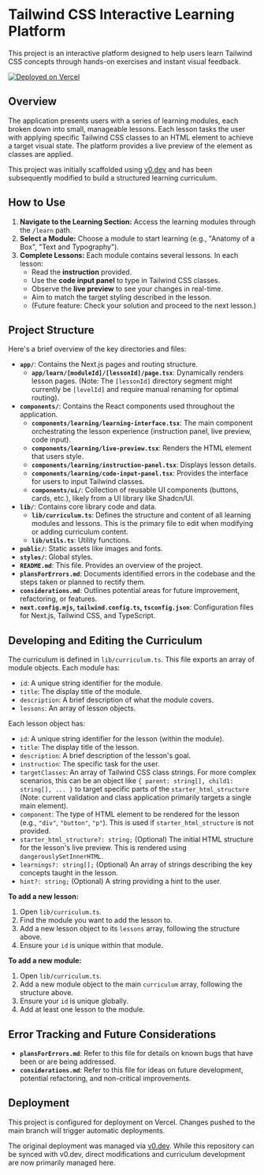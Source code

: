 # Tailwind CSS Interactive Learning Platform

This project is an interactive platform designed to help users learn Tailwind CSS concepts through hands-on exercises and instant visual feedback.

[![Deployed on Vercel](https://img.shields.io/badge/Deployed%20on-Vercel-black?style=for-the-badge&logo=vercel)](https://vercel.com/fasios-projects/v0-corewind-ui-design)

## Overview

The application presents users with a series of learning modules, each broken down into small, manageable lessons. Each lesson tasks the user with applying specific Tailwind CSS classes to an HTML element to achieve a target visual state. The platform provides a live preview of the element as classes are applied.

This project was initially scaffolded using [v0.dev](https://v0.dev) and has been subsequently modified to build a structured learning curriculum.

## How to Use

1.  **Navigate to the Learning Section:** Access the learning modules through the `/learn` path.
2.  **Select a Module:** Choose a module to start learning (e.g., "Anatomy of a Box", "Text and Typography").
3.  **Complete Lessons:** Each module contains several lessons. In each lesson:
    *   Read the **instruction** provided.
    *   Use the **code input panel** to type in Tailwind CSS classes.
    *   Observe the **live preview** to see your changes in real-time.
    *   Aim to match the target styling described in the lesson.
    *   (Future feature: Check your solution and proceed to the next lesson.)

## Project Structure

Here's a brief overview of the key directories and files:

*   **`app/`**: Contains the Next.js pages and routing structure.
    *   **`app/learn/[moduleId]/[lessonId]/page.tsx`**: Dynamically renders lesson pages. (Note: The `[lessonId]` directory segment might currently be `[levelId]` and require manual renaming for optimal routing).
*   **`components/`**: Contains the React components used throughout the application.
    *   **`components/learning/learning-interface.tsx`**: The main component orchestrating the lesson experience (instruction panel, live preview, code input).
    *   **`components/learning/live-preview.tsx`**: Renders the HTML element that users style.
    *   **`components/learning/instruction-panel.tsx`**: Displays lesson details.
    *   **`components/learning/code-input-panel.tsx`**: Provides the interface for users to input Tailwind classes.
    *   **`components/ui/`**: Collection of reusable UI components (buttons, cards, etc.), likely from a UI library like Shadcn/UI.
*   **`lib/`**: Contains core library code and data.
    *   **`lib/curriculum.ts`**: Defines the structure and content of all learning modules and lessons. This is the primary file to edit when modifying or adding curriculum content.
    *   **`lib/utils.ts`**: Utility functions.
*   **`public/`**: Static assets like images and fonts.
*   **`styles/`**: Global styles.
*   **`README.md`**: This file. Provides an overview of the project.
*   **`plansForErrors.md`**: Documents identified errors in the codebase and the steps taken or planned to rectify them.
*   **`considerations.md`**: Outlines potential areas for future improvement, refactoring, or features.
*   **`next.config.mjs`, `tailwind.config.ts`, `tsconfig.json`**: Configuration files for Next.js, Tailwind CSS, and TypeScript.

## Developing and Editing the Curriculum

The curriculum is defined in `lib/curriculum.ts`. This file exports an array of module objects. Each module has:

*   `id`: A unique string identifier for the module.
*   `title`: The display title of the module.
*   `description`: A brief description of what the module covers.
*   `lessons`: An array of lesson objects.

Each lesson object has:

*   `id`: A unique string identifier for the lesson (within the module).
*   `title`: The display title of the lesson.
*   `description`: A brief description of the lesson's goal.
*   `instruction`: The specific task for the user.
*   `targetClasses`: An array of Tailwind CSS class strings. For more complex scenarios, this can be an object like `{ parent: string[], child1: string[], ... }` to target specific parts of the `starter_html_structure` (Note: current validation and class application primarily targets a single main element).
*   `component`: The type of HTML element to be rendered for the lesson (e.g., `"div"`, `"button"`, `"p"`). This is used if `starter_html_structure` is not provided.
*   `starter_html_structure?: string;` (Optional) The initial HTML structure for the lesson's live preview. This is rendered using `dangerouslySetInnerHTML`.
*   `learnings?: string[];` (Optional) An array of strings describing the key concepts taught in the lesson.
*   `hint?: string;` (Optional) A string providing a hint to the user.

**To add a new lesson:**

1.  Open `lib/curriculum.ts`.
2.  Find the module you want to add the lesson to.
3.  Add a new lesson object to its `lessons` array, following the structure above.
4.  Ensure your `id` is unique within that module.

**To add a new module:**

1.  Open `lib/curriculum.ts`.
2.  Add a new module object to the main `curriculum` array, following the structure above.
3.  Ensure your `id` is unique globally.
4.  Add at least one lesson to the module.

## Error Tracking and Future Considerations

*   **`plansForErrors.md`**: Refer to this file for details on known bugs that have been or are being addressed.
*   **`considerations.md`**: Refer to this file for ideas on future development, potential refactoring, and non-critical improvements.

## Deployment

This project is configured for deployment on Vercel. Changes pushed to the main branch will trigger automatic deployments.

The original deployment was managed via [v0.dev](https://v0.dev). While this repository can be synced with v0.dev, direct modifications and curriculum development are now primarily managed here.
